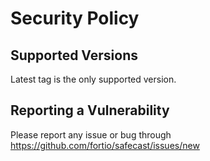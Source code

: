 # Security Policy

## Supported Versions

Latest tag is the only supported version.

## Reporting a Vulnerability

Please report any issue or bug through https://github.com/fortio/safecast/issues/new
